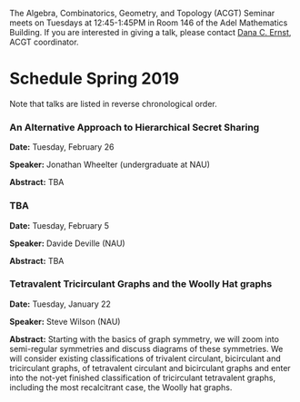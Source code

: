 The Algebra, Combinatorics, Geometry, and Topology (ACGT) Seminar meets on Tuesdays at 12:45-1:45PM in Room 146 of the Adel Mathematics Building. If you are interested in giving a talk, please contact [Dana C. Ernst](http://danaernst.com), ACGT coordinator.

# Schedule Spring 2019 #

Note that talks are listed in reverse chronological order.

### An Alternative Approach to Hierarchical Secret Sharing

**Date:** Tuesday, February 26

**Speaker:** Jonathan Wheelter (undergraduate at NAU)

**Abstract:** TBA

### TBA

**Date:** Tuesday, February 5

**Speaker:** Davide Deville (NAU)

**Abstract:** TBA

### Tetravalent Tricirculant Graphs and the Woolly Hat graphs

**Date:** Tuesday, January 22

**Speaker:** Steve Wilson (NAU)

**Abstract:** Starting with the basics of graph symmetry, we will zoom into semi-regular symmetries and discuss diagrams of these symmetries.   We will consider existing classifications of trivalent circulant, bicirculant and tricirculant graphs, of tetravalent  circulant and bicirculant graphs and enter into the not-yet finished classification of tricirculant tetravalent graphs, including the most recalcitrant case, the Woolly hat graphs.
